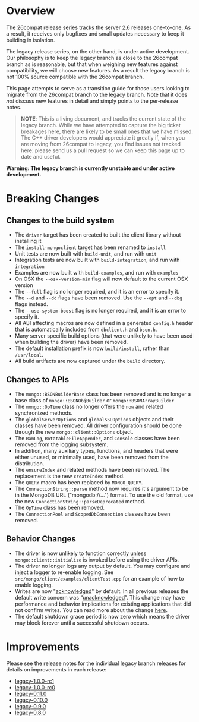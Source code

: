 # Overview

The 26compat release series tracks the server 2.6 releases one-to-one. As a result, it receives only bugfixes and small updates necessary to keep it building in isolation.

The legacy release series, on the other hand, is under active development. Our philosophy is to keep the legacy branch as close to the 26compat branch as is reasonable, but that when weighing new features against compatibility, we will choose new features. As a result the legacy branch is not 100% source compatible with the 26compat branch.

This page attempts to serve as a transition guide for those users looking to migrate from the 26compat branch to the legacy branch. Note that it does *not* discuss new features in detail and simply points to the per-release notes.

> **NOTE**: This is a living document, and tracks the current state of the legacy branch. While we have attempted to capture the big ticket breakages here, there are likely to be small ones that we have missed. The C++ driver developers would appreciate it greatly if, when you are moving from 26compat to legacy, you find issues not tracked here: please send us a pull request so we can keep this page up to date and useful.

**Warning: The legacy branch is currently unstable and under active development.**

# Breaking Changes

## Changes to the build system
* The `driver` target has been created to built the client library without installing it
* The `install-mongoclient` target has been renamed to `install`
* Unit tests are now built with `build-unit`, and run with `unit`
* Integration tests are now built with `build-integration`, and run with `integration`
* Examples are now built with `build-examples`, and run with `examples`
* On OSX the `--osx-version-min` flag will now default to the current OSX version
* The `--full` flag is no longer required, and it is an error to specify it.
* The `--d` and `--dd` flags have been removed. Use the `--opt` and `--dbg` flags instead.
* The `--use-system-boost` flag is no longer required, and it is an error to specify it.
* All ABI affecting macros are now defined in a generated `config.h` header that is automatically included from `dbclient.h` and `bson.h`.
* Many server specific build options (that were unlikely to have been used when building the driver) have been removed.
* The default installation prefix is now `build/install`, rather than `/usr/local`.
* All build artifacts are now captured under the `build` directory.

## Changes to APIs
* The `mongo::BSONBuilderBase` class has been removed and is no longer a base class of `mongo::BSONObjBuilder` or `mongo::BSONArrayBuilder`
* The `mongo::OpTime` class no longer offers the `now` and related synchronized methods.
* The `globalServerOptions` and `globalSSLOptions` objects and their classes have been removed. All driver configuration should be done through the new `mongo::client::Options` object.
* The `RamLog`, `RotatableFileAppender`, and `Console` classes have been removed from the logging subsystem.
* In addition, many auxiliary types, functions, and headers that were either unused, or minimally used, have been removed from the distribution.
* The `ensureIndex` and related methods have been removed. The replacement is the new `createIndex` method.
* The `QUERY` macro has been replaced by `MONGO_QUERY`.
* The `ConnectionString::parse` method now requires it's argument to be in the MongoDB URL ("mongodb://...") format. To use the old format, use the new `ConnectionString::parseDeprecated` method.
* The `OpTime` class has been removed.
* The `ConnectionPool` and `ScopedDbConnection` classes have been removed.

## Behavior Changes
* The driver is now unlikely to function correctly unless `mongo::client::initialize` is invoked before using the driver APIs.
* The driver no longer logs any output by default. You may configure and inject a logger to re-enable logging. See `src/mongo/client/examples/clientTest.cpp` for an example of how to enable logging.
* Writes are now "[acknowledged](http://docs.mongodb.org/manual/core/write-concern/#write-concern-acknowledged)" by default. In all previous releases the default write concern was “[unacknowledged](http://docs.mongodb.org/manual/core/write-concern/#unacknowledged)”. This change may have performance and behavior implications for existing applications that did not confirm writes. You can read more about the change [here](http://docs.mongodb.org/manual/release-notes/drivers-write-concern/#driver-write-concern-change).
* The default shutdown grace period is now zero which means the driver may block forever until a successful shutdown occurs.

# Improvements

Please see the release notes for the individual legacy branch releases for details on improvements in each release:

* [legacy-1.0.0-rc1](https://github.com/mongodb/mongo-cxx-driver/releases/tag/legacy-1.0.0-rc1)
* [legacy-1.0.0-rc0](https://github.com/mongodb/mongo-cxx-driver/releases/tag/legacy-1.0.0-rc0)
* [legacy-0.11.0](https://github.com/mongodb/mongo-cxx-driver/releases/tag/legacy-0.11.0)
* [legacy-0.10.0](https://github.com/mongodb/mongo-cxx-driver/releases/tag/legacy-0.10.0)
* [legacy-0.9.0](https://github.com/mongodb/mongo-cxx-driver/releases/tag/legacy-0.9.0)
* [legacy-0.8.0](https://github.com/mongodb/mongo-cxx-driver/releases/tag/legacy-0.8.0)